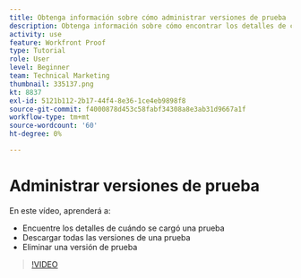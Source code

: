 ```yaml
---
title: Obtenga información sobre cómo administrar versiones de prueba
description: Obtenga información sobre cómo encontrar los detalles de cuándo se cargó una prueba, descargar todas las versiones de una prueba y eliminar una versión de prueba en [!DNL  Workfront].
activity: use
feature: Workfront Proof
type: Tutorial
role: User
level: Beginner
team: Technical Marketing
thumbnail: 335137.png
kt: 8837
exl-id: 5121b112-2b17-44f4-8e36-1ce4eb9898f8
source-git-commit: f4000878d453c58fabf34308a8e3ab31d9667a1f
workflow-type: tm+mt
source-wordcount: '60'
ht-degree: 0%

---
```


# Administrar versiones de prueba

En este vídeo, aprenderá a:

* Encuentre los detalles de cuándo se cargó una prueba
* Descargar todas las versiones de una prueba
* Eliminar una versión de prueba

>[!VIDEO](https://video.tv.adobe.com/v/335137/?quality=12)

<!--
## Learn more
* Manage proof versions
* Remove or archive a proof
* Summary for documents overview
-->
